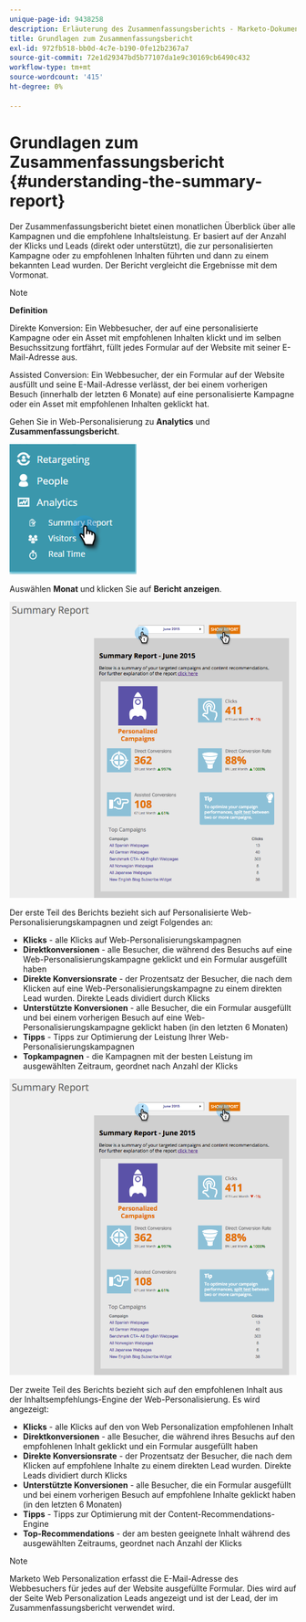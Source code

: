 ```yaml
---
unique-page-id: 9438258
description: Erläuterung des Zusammenfassungsberichts - Marketo-Dokumente - Produktdokumentation
title: Grundlagen zum Zusammenfassungsbericht
exl-id: 972fb518-bb0d-4c7e-b190-0fe12b2367a7
source-git-commit: 72e1d29347bd5b77107da1e9c30169cb6490c432
workflow-type: tm+mt
source-wordcount: '415'
ht-degree: 0%

---
```


# Grundlagen zum Zusammenfassungsbericht {#understanding-the-summary-report}

Der Zusammenfassungsbericht bietet einen monatlichen Überblick über alle Kampagnen und die empfohlene Inhaltsleistung. Er basiert auf der Anzahl der Klicks und Leads (direkt oder unterstützt), die zur personalisierten Kampagne oder zu empfohlenen Inhalten führten und dann zu einem bekannten Lead wurden. Der Bericht vergleicht die Ergebnisse mit dem Vormonat.

>[!NOTE]
>
>**Definition**
>
>Direkte Konversion: Ein Webbesucher, der auf eine personalisierte Kampagne oder ein Asset mit empfohlenen Inhalten klickt und im selben Besuchssitzung fortfährt, füllt jedes Formular auf der Website mit seiner E-Mail-Adresse aus.
>
>Assisted Conversion: Ein Webbesucher, der ein Formular auf der Website ausfüllt und seine E-Mail-Adresse verlässt, der bei einem vorherigen Besuch (innerhalb der letzten 6 Monate) auf eine personalisierte Kampagne oder ein Asset mit empfohlenen Inhalten geklickt hat.

Gehen Sie in Web-Personalisierung zu **Analytics** und **Zusammenfassungsbericht**.

![](assets/image2016-4-6-10-3a15-3a58.png)

Auswählen **Monat** und klicken Sie auf **Bericht anzeigen**.

![](assets/2.png)

Der erste Teil des Berichts bezieht sich auf Personalisierte Web-Personalisierungskampagnen und zeigt Folgendes an:

* **Klicks** - alle Klicks auf Web-Personalisierungskampagnen
* **Direktkonversionen** - alle Besucher, die während des Besuchs auf eine Web-Personalisierungskampagne geklickt und ein Formular ausgefüllt haben
* **Direkte Konversionsrate** - der Prozentsatz der Besucher, die nach dem Klicken auf eine Web-Personalisierungskampagne zu einem direkten Lead wurden. Direkte Leads dividiert durch Klicks
* **Unterstützte Konversionen** - alle Besucher, die ein Formular ausgefüllt und bei einem vorherigen Besuch auf eine Web-Personalisierungskampagne geklickt haben (in den letzten 6 Monaten)
* **Tipps** - Tipps zur Optimierung der Leistung Ihrer Web-Personalisierungskampagnen
* **Topkampagnen** - die Kampagnen mit der besten Leistung im ausgewählten Zeitraum, geordnet nach Anzahl der Klicks

![](assets/3.png)

Der zweite Teil des Berichts bezieht sich auf den empfohlenen Inhalt aus der Inhaltsempfehlungs-Engine der Web-Personalisierung. Es wird angezeigt:

* **Klicks** - alle Klicks auf den von Web Personalization empfohlenen Inhalt
* **Direktkonversionen** - alle Besucher, die während ihres Besuchs auf den empfohlenen Inhalt geklickt und ein Formular ausgefüllt haben
* **Direkte Konversionsrate** - der Prozentsatz der Besucher, die nach dem Klicken auf empfohlene Inhalte zu einem direkten Lead wurden. Direkte Leads dividiert durch Klicks
* **Unterstützte Konversionen** - alle Besucher, die ein Formular ausgefüllt und bei einem vorherigen Besuch auf empfohlene Inhalte geklickt haben (in den letzten 6 Monaten)
* **Tipps** - Tipps zur Optimierung mit der Content-Recommendations-Engine
* **Top-Recommendations** - der am besten geeignete Inhalt während des ausgewählten Zeitraums, geordnet nach Anzahl der Klicks

>[!NOTE]
>
>Marketo Web Personalization erfasst die E-Mail-Adresse des Webbesuchers für jedes auf der Website ausgefüllte Formular. Dies wird auf der Seite Web Personalization Leads angezeigt und ist der Lead, der im Zusammenfassungsbericht verwendet wird.
